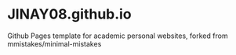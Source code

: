 # JINAY08.github.io
Github Pages template for academic personal websites, forked from mmistakes/minimal-mistakes

